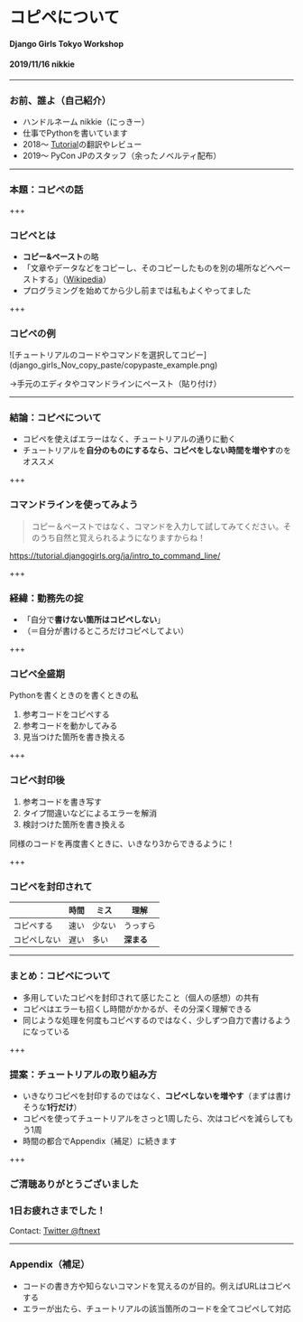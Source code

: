 # コピペについて
#### Django Girls Tokyo Workshop
#### 2019/11/16 nikkie

---

### お前、誰よ（自己紹介）

- ハンドルネーム nikkie（にっきー）
- 仕事でPythonを書いています
- 2018〜 [Tutorial](https://tutorial.djangogirls.org/ja/)の翻訳やレビュー
- 2019〜 PyCon JPのスタッフ（余ったノベルティ配布）

---

### 本題：コピペの話

+++

### コピペとは

- **コピー&ペースト**の略
- 「文章やデータなどをコピーし、そのコピーしたものを別の場所などへペーストする」（[Wikipedia](https://ja.wikipedia.org/wiki/%E3%82%B3%E3%83%94%E3%83%BC%E3%83%BB%E3%82%A2%E3%83%B3%E3%83%89%E3%83%BB%E3%83%9A%E3%83%BC%E3%82%B9%E3%83%88)）
- プログラミングを始めてから少し前までは私もよくやってました

+++

### コピペの例

<span class="seventy-percent-img">
![チュートリアルのコードやコマンドを選択してコピー](django_girls_Nov_copy_paste/copypaste_example.png)
</span>

→手元のエディタやコマンドラインにペースト（貼り付け）

---

### 結論：コピペについて

- コピペを使えばエラーはなく、チュートリアルの通りに動く
- チュートリアルを**自分のものにするなら、コピペをしない時間を増やす**のをオススメ

+++

### コマンドラインを使ってみよう

> コピー＆ペーストではなく、コマンドを入力して試してみてください。そのうち自然と覚えられるようになりますからね！

https://tutorial.djangogirls.org/ja/intro_to_command_line/

+++

### 経緯：勤務先の掟

- 「自分で**書けない箇所はコピペしない**」
- （＝自分が書けるところだけコピペしてよい）

+++

### コピペ全盛期

Pythonを書くときのを書くときの私

1. 参考コードをコピペする
2. 参考コードを動かしてみる
3. 見当つけた箇所を書き換える

+++

### コピペ封印後

1. 参考コードを書き写す
2. タイプ間違いなどによるエラーを解消
3. 検討つけた箇所を書き換える

同様のコードを再度書くときに、いきなり3からできるように！

+++

### コピペを封印されて

&nbsp; | 時間 | ミス | 理解
----- | ----- | ----- | -----
コピペする | 速い | 少ない | うっすら
コピペしない | 遅い | 多い | **深まる**

---

### まとめ：コピペについて

- 多用していたコピペを封印されて感じたこと（個人の感想）の共有
- コピペはエラーも招くし時間がかかるが、その分深く理解できる
- 同じような処理を何度もコピペするのではなく、少しずつ自力で書けるようになっている

+++

### 提案：チュートリアルの取り組み方

- いきなりコピペを封印するのではなく、**コピペしないを増やす**（まずは書けそうな**1行だけ**）
- コピペを使ってチュートリアルをさっと1周したら、次はコピペを減らしてもう1周
- 時間の都合でAppendix（補足）に続きます

+++

### ご清聴ありがとうございました
### 1日お疲れさまでした！
Contact: [Twitter @ftnext](https://twitter.com/ftnext)

---

### Appendix（補足）

- コードの書き方や知らないコマンドを覚えるのが目的。例えばURLはコピペする
- エラーが出たら、チュートリアルの該当箇所のコードを全てコピペして対応
